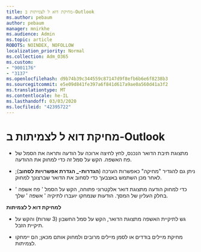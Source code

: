 ```yaml
---
title: מחיקת דוא ל לצמיתות ב-Outlook
ms.author: pebaum
author: pebaum
manager: mnirkhe
ms.audience: Admin
ms.topic: article
ROBOTS: NOINDEX, NOFOLLOW
localization_priority: Normal
ms.collection: Adm_O365
ms.custom:
- "9001176"
- "3137"
ms.openlocfilehash: d9b74b39c344559c87147d9f8efb6b6e6f8238b3
ms.sourcegitcommit: e5e09d841fe397a6f841d617a9ae0a560d41a3f2
ms.translationtype: MT
ms.contentlocale: he-IL
ms.lasthandoff: 03/03/2020
ms.locfileid: "42395722"
---
```

# <a name="permanently-delete-an-email-in-outlook"></a>מחיקת דוא ל לצמיתות ב-Outlook

- מתצוגת תיבת הדואר הנכנס, לחץ לחיצה ארוכה על הודעה ותראה את הסמל של פח האשפה. הקש על סמל זה כדי למחוק את ההודעה.

- ניתן גם להגדיר "מחיקה" כאפשרות הערכה (**הגדרות-_ הגדרת אפשרויות לסחוב**); לאחר מכן השתמש באצבעך כדי לסחוב את הדואר שברצונך למחוק. 

- כדי למחוק הודעה מתצוגת דואר אלקטרוני פתוחה, הקש על הסמל ' פח אשפה ' בחלק העליון של המסך. הודעות שנמחקו יועברו לתיקיה ' אשפה ' שלך. 

**למחיקת דוא ל לצמיתות**

- גש לתיקיית האשפה מתצוגת הדואר, הקש על סמל החשבון (3 שורות) והקש על תיקיית הזבל.

- מחיקת מיילים בודדים או לסמן מיילים מרובים ולמחוק אותם מכאן; הם יימחקו לצמיתות.